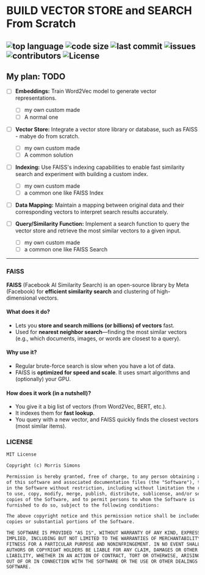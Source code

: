 # BUILD VECTOR STORE and  SEARCH From Scratch
![top language](https://img.shields.io/github/languages/top/gpt-null/template)
![code size](https://img.shields.io/github/languages/code-size/gpt-null/template)
![last commit](https://img.shields.io/github/last-commit/gpt-null/template)
![issues](https://img.shields.io/github/issues/gpt-null/template)
![contributors](https://img.shields.io/github/contributors/gpt-null/template)
![License](https://img.shields.io/github/license/gpt-null/template)
---
## My plan: TODO
- [ ] **Embeddings:** Train Word2Vec model to generate vector representations.
    - [ ] my own custom made
    - [ ] A normal one

- [ ] **Vector Store:** Integrate a vector store library or database, such as FAISS - mabye do from scratch.
    - [ ] my own custom made
    - [ ] A common solution

- [ ] **Indexing:** Use FAISS's indexing capabilities to enable fast similarity search and experiment with building a custom index.
    - [ ] my own custom made
    - [ ] a common one like FAISS Index

- [ ] **Data Mapping:** Maintain a mapping between original data and their corresponding vectors to interpret search results accurately.

- [ ] **Query/Similarity Function:** Implement a search function to query the vector store and retrieve the most similar vectors to a given input.
    - [ ] my own custom made
    - [ ] a common one like FAISS Search
---

### FAISS

**FAISS** (Facebook AI Similarity Search) is an open-source library by Meta (Facebook) for **efficient similarity search** and clustering of high-dimensional vectors.

#### What does it do?

* Lets you **store and search millions (or billions) of vectors** fast.
* Used for **nearest neighbor search**—finding the most similar vectors (e.g., which documents, images, or words are closest to a query).

#### Why use it?

* Regular brute-force search is slow when you have a lot of data.
* FAISS is **optimized for speed and scale**. It uses smart algorithms and (optionally) your GPU.

#### How does it work (in a nutshell)?

* You give it a big list of vectors (from Word2Vec, BERT, etc.).
* It indexes them for **fast lookup**.
* You query with a new vector, and FAISS quickly finds the closest vectors (most similar items).




### LICENSE

```markdown
MIT License

Copyright (c) Morris Simons

Permission is hereby granted, free of charge, to any person obtaining a copy
of this software and associated documentation files (the "Software"), to deal
in the Software without restriction, including without limitation the rights
to use, copy, modify, merge, publish, distribute, sublicense, and/or sell
copies of the Software, and to permit persons to whom the Software is
furnished to do so, subject to the following conditions:

The above copyright notice and this permission notice shall be included in all
copies or substantial portions of the Software.

THE SOFTWARE IS PROVIDED "AS IS", WITHOUT WARRANTY OF ANY KIND, EXPRESS OR
IMPLIED, INCLUDING BUT NOT LIMITED TO THE WARRANTIES OF MERCHANTABILITY,
FITNESS FOR A PARTICULAR PURPOSE AND NONINFRINGEMENT. IN NO EVENT SHALL THE
AUTHORS OR COPYRIGHT HOLDERS BE LIABLE FOR ANY CLAIM, DAMAGES OR OTHER
LIABILITY, WHETHER IN AN ACTION OF CONTRACT, TORT OR OTHERWISE, ARISING FROM,
OUT OF OR IN CONNECTION WITH THE SOFTWARE OR THE USE OR OTHER DEALINGS IN THE
SOFTWARE.
```